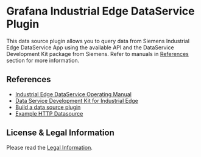 # Grafana Industrial Edge DataService Plugin

This data source plugin allows you to query data from Siemens Industrial Edge DataService App using the available API and the DataService Development Kit package from Siemens.
Refer to manuals in [References](#references) section for more information.

## References

- [Industrial Edge DataService Operating Manual](https://support.industry.siemens.com/cs/ww/en/view/109781417)
- [Data Service Development Kit for Industrial Edge](https://support.industry.siemens.com/cs/ww/en/view/109792717)
- [Build a data source plugin](https://grafana.com/tutorials/build-a-data-source-plugin/)
- [Example HTTP Datasource](https://github.com/grafana/grafana-plugin-examples/tree/master/http-datasource)

## License & Legal Information

Please read the [Legal Information](LICENSE.md).

